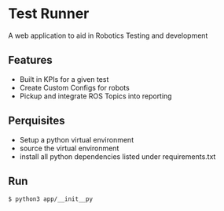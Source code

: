 # Test Runner

A web application to aid in Robotics Testing and development

## Features

* Built in KPIs for a given test
* Create Custom Configs for robots
* Pickup and integrate ROS Topics into reporting

## Perquisites

* Setup a python virtual environment
* source the virtual environment
* install all python dependencies listed under requirements.txt

## Run

```shell
$ python3 app/__init__py
```